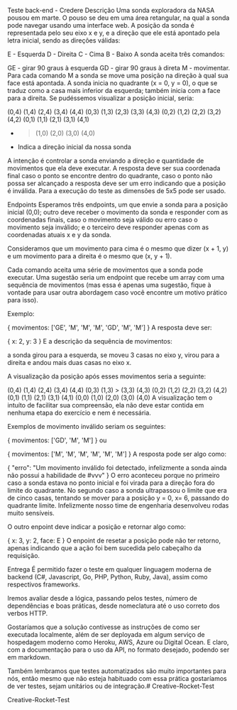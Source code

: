 Teste back-end - Credere
Descrição
Uma sonda exploradora da NASA pousou em marte. O pouso se deu em uma área retangular, na qual a sonda pode navegar usando uma interface web. A posição da sonda é representada pelo seu eixo x e y, e a direção que ele está apontado pela letra inicial, sendo as direções válidas:

E - Esquerda
D - Direita
C - Cima
B - Baixo
A sonda aceita três comandos:

GE - girar 90 graus à esquerda
GD - girar 90 graus à direta
M - movimentar. Para cada comando M a sonda se move uma posição na direção à qual sua face está apontada.
A sonda inicia no quadrante (x = 0, y = 0), o que se traduz como a casa mais inferior da esquerda; também inicia com a face para a direita. Se pudéssemos visualizar a posição inicial, seria:

(0,4)	(1,4)	(2,4)	(3,4)	(4,4)
(0,3)	(1,3)	(2,3)	(3,3)	(4,3)
(0,2)	(1,2)	(2,2)	(3,2)	(4,2)
(0,1)	(1,1)	(2,1)	(3,1)	(4,1)
* >	(1,0)	(2,0)	(3,0)	(4,0)
* Indica a direção inicial da nossa sonda

A intenção é controlar a sonda enviando a direção e quantidade de movimentos que ela deve executar. A resposta deve ser sua coordenada final caso o ponto se encontre dentro do quadrante, caso o ponto não possa ser alcançado a resposta deve ser um erro indicando que a posição é inválida. Para a execução do teste as dimensões de 5x5 pode ser usado.

Endpoints
Esperamos três endpoints, um que envie a sonda para a posição inicial (0,0); outro deve receber o movimento da sonda e responder com as coordenadas finais, caso o movimento seja válido ou erro caso o movimento seja inválido; e o terceiro deve responder apenas com as coordenadas atuais x e y da sonda.

Consideramos que um movimento para cima é o mesmo que dizer (x + 1, y) e um movimento para a direita é o mesmo que (x, y + 1).

Cada comando aceita uma série de movimentos que a sonda pode executar. Uma sugestão seria um endpoint que recebe um array com uma sequência de movimentos (mas essa é apenas uma sugestão, fique à vontade para usar outra abordagem caso você encontre um motivo prático para isso).

Exemplo:

{
  movimentos: ['GE', 'M', 'M', 'M', 'GD', 'M', 'M']
}
A resposta deve ser:

{
  x: 2,
  y: 3
}
E a descrição da sequência de movimentos:

a sonda girou para a esquerda, se moveu 3 casas no eixo y, virou para a direita e andou mais duas casas no eixo x.

A visualização da posição após esses movimentos seria a seguinte:

(0,4)	(1,4)	(2,4)	(3,4)	(4,4)
(0,3)	(1,3)	>	(3,3)	(4,3)
(0,2)	(1,2)	(2,2)	(3,2)	(4,2)
(0,1)	(1,1)	(2,1)	(3,1)	(4,1)
(0,0)	(1,0)	(2,0)	(3,0)	(4,0)
A visualização tem o intuíto de facilitar sua compreensão, ela não deve estar contida em nenhuma etapa do exercício e nem é necessária.

Exemplos de movimento inválido seriam os seguintes:

{
  movimentos: ['GD', 'M', 'M']
}
ou

{
  movimentos: ['M', 'M', 'M', 'M', 'M', 'M']
}
A resposta pode ser algo como:

{
  "erro": "Um movimento inválido foi detectado, infelizmente a sonda ainda não possui a habilidade de #vvv"
}
O erro aconteceu porque no primeiro caso a sonda estava no ponto inicial e foi virada para a direção fora do limite do quadrante. No segundo caso a sonda ultrapassou o limite que era de cinco casas, tentando se mover para a posição y = 0, x= 6, passando do quadrante limite. Infelizmente nosso time de engenharia desenvolveu rodas muito sensíveis.

O outro enpoint deve indicar a posição e retornar algo como:

{
  x: 3,
  y: 2,
  face: E
}
O enpoint de resetar a posição pode não ter retorno, apenas indicando que a ação foi bem sucedida pelo cabeçalho da requisição.

Entrega
É permitido fazer o teste em qualquer linguagem moderna de backend (C#, Javascript, Go, PHP, Python, Ruby, Java), assim como respectivos frameworks.

Iremos avaliar desde a lógica, passando pelos testes, número de dependências e boas práticas, desde nomeclatura até o uso correto dos verbos HTTP.

Gostaríamos que a solução contivesse as instruções de como ser executada localmente, além de ser deployada em algum serviço de hospedagem moderno como Heroku, AWS, Azure ou Digital Ocean. E claro, com a documentação para o uso da API, no formato desejado, podendo ser em markdown.

Também lembramos que testes automatizados são muito importantes para nós, então mesmo que não esteja habituado com essa prática gostaríamos de ver testes, sejam unitários ou de integração.# Creative-Rocket-Test

Creative-Rocket-Test